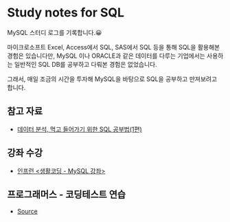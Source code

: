 # Study notes for SQL
MySQL 스터디 로그를 기록합니다.😀 

마이크로소프트 Excel, Access에서 SQL, SAS에서 SQL 등을 통해 SQL을 활용해본 경험은 있습니다만, MySQL 이나 ORACLE과 같은 데이터를 다루는 기업에서는 사용하는 일반적인 SQL DB를 공부하고 다뤄본 경험은 없었습니다.

그래서, 매일 조금의 시간을 투자해 MySQL을 바탕으로 SQL을 공부하고 만져보려고 합니다.

## 참고 자료
- [데이터 분석, 먹고 들어가기 위한 SQL 공부법(1편)](https://brunch.co.kr/@minu-log/5)


## 강좌 수강
- [인프런 <생활코딩 - MySQL 강좌>](https://www.inflearn.com/course/mysql-강좌#curriculum)


## 프로그래머스 - 코딩테스트 연습
- [Source](https://programmers.co.kr/learn/challenges)
